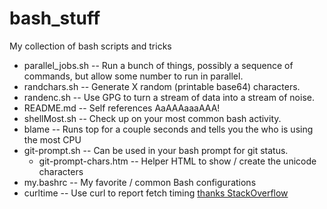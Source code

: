 # bash_stuff
My collection of bash scripts and tricks


* parallel_jobs.sh -- Run a bunch of things, possibly a sequence of commands, but allow some number to run in parallel.
* randchars.sh -- Generate X random (printable base64) characters.
* randenc.sh -- Use GPG to turn a stream of data into a stream of noise.
* README.md -- Self references AaAAAaaaAAA!
* shellMost.sh -- Check up on your most common bash activity.
* blame -- Runs top for a couple seconds and tells you the who is using the most CPU
* git-prompt.sh -- Can be used in your bash prompt for git status.
  * git-prompt-chars.htm -- Helper HTML to show / create the unicode characters
* my.bashrc -- My favorite / common Bash configurations
* curltime -- Use curl to report fetch timing [thanks StackOverflow](https://stackoverflow.com/questions/18215389/how-do-i-measure-request-and-response-times-at-once-using-curl)
